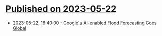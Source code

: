 # [Published on 2023-05-22](index.md)

* [2023-05-22, 16:40:00](https://tech.slashdot.org/story/23/05/22/1621239/googles-ai-enabled-flood-forecasting-goes-global?utm_source=rss1.0mainlinkanon&utm_medium=feed) - [Google's AI-enabled Flood Forecasting Goes Global](https://tech.slashdot.org/story/23/05/22/1621239/googles-ai-enabled-flood-forecasting-goes-global?utm_source=rss1.0mainlinkanon&utm_medium=feed)
